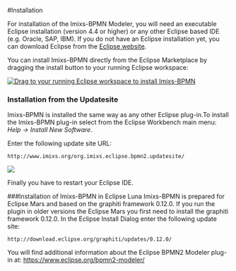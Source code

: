
#Installation

For installation of the Imixs-BPMN Modeler, you will need an executable Eclipse installation (version 4.4 or higher) or any other Eclipse based IDE (e.g. Oracle, SAP, IBM). If you do not have an Eclipse installation yet, you can download Eclipse from the [Eclipse website](http://www.eclipse.org/).

You can install Imixs-BPMN directly from the Eclipse Marketplace by dragging the install button to your running Eclipse workspace:

<a href="http://marketplace.eclipse.org/marketplace-client-intro?mpc_install=2309267" class="drag" title="Drag to your running Eclipse workspace to install Imixs-BPMN"><img class="img-responsive" src="https://marketplace.eclipse.org/sites/all/themes/solstice/public/images/marketplace/btn-install.png" alt="Drag to your running Eclipse workspace to install Imixs-BPMN" /></a>
 
### Installation from the Updatesite 
Imixs-BPMN is installed the same way as any other Eclipse plug-in.To install the Imixs-BPMN plug-in select from the Eclipse Workbench main menu:  *Help -> Install New Software*. 
 
Enter the following update site URL:
 
    http://www.imixs.org/org.imixs.eclipse.bpmn2.updatesite/
 
<img src="../images/modelling/bpmn_screen_02.png"/>


Finally you have to restart your Eclipse IDE.
 
 
###Installation of Imixs-BPMN in Eclipse Luna
Imixs-BPMN is prepared for Eclipse Mars and based on the graphiti framework 0.12.0. If you run the plugin in older versions the Eclipse Mars you first need to install the graphiti framework 0.12.0. In the Eclipse Install Dialog enter the following update site:
 
    http://download.eclipse.org/graphiti/updates/0.12.0/

You will find additional information about the Eclipse BPMN2 Modeler 
plug-in at: https://www.eclipse.org/bpmn2-modeler/

